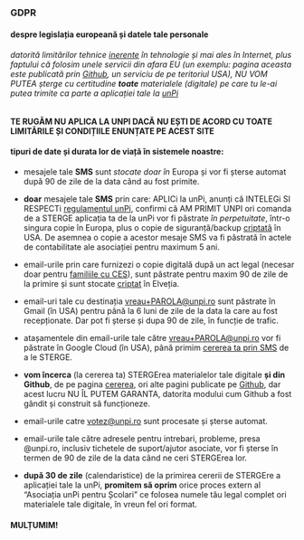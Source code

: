 ### GDPR

#### despre legislația europeană și datele tale personale

###### datorită limitărilor tehnice [inerente](https://dexonline.ro/definitie/inerente) în tehnologie și mai ales în Internet, plus faptului că folosim unele servicii din afara EU (un exemplu: pagina aceasta este publicată prin [Github](https://github.com), un serviciu de pe teritoriul USA), NU VOM PUTEA șterge cu certitudine **toate** materialele (digitale) pe care tu le-ai putea trimite ca parte a aplicației tale la [unPi](https://www.unpi.ro/)

#### TE RUGĂM NU APLICA LA UNPI DACĂ NU EȘTI DE ACORD CU TOATE LIMITĂRILE ȘI CONDIȚIILE ENUNȚATE PE ACEST SITE

#### tipuri de date și durata lor de viață în sistemele noastre:

- mesajele tale **SMS** sunt _stocate doar în_ Europa și vor fi șterse automat după 90 de zile de la data când au fost primite.

- **doar** mesajele tale **SMS** prin care: APLICi la unPi, anunți că INTELEGi SI RESPECTi [regulamentul unPi](http://regulament.unpi.ro/), confirmi că AM PRIMIT UNPI ori comanda de a STERGE aplicația ta de la unPi vor fi păstrate _în perpetuitate_, într-o singura copie în Europa, plus o copie de siguranță/backup [criptată](https://dexonline.ro/definitie/criptare) în USA. De asemnea o copie a acestor mesaje SMS va fi păstrată în actele de contabilitate ale asociației pentru maximum 5 ani.

- email-urile prin care furnizezi o copie digitală după un act legal (necesar doar pentru [familiile cu CES](https://start.unpi.ro/vreau/rapid/)), sunt păstrate pentru maxim 90 de zile de la primire și sunt stocate [criptat](https://dexonline.ro/definitie/criptare) în Elveția.

- email-uri tale cu destinația vreau+PAROLA@unpi.ro sunt păstrate în Gmail (în USA) pentru până la 6 luni de zile de la data la care au fost recepționate. Dar pot fi șterse și dupa 90 de zile, în funcție de trafic.

- atașamentele din email-urile tale către vreau+PAROLA@unpi.ro vor fi păstrate în Google Cloud (în USA), până primim [cererea ta prin SMS](http://vreau.unpi.ro/#pas-9-ștergerea-aplicației-tale-și-a-datelor-aferente) de a le STERGE.

- **vom încerca** (la cererea ta) STERGErea materialelor tale digitale **și din Github**, de pe pagina [cererea](https://cererea.unpi.ro/), ori alte pagini publicate pe [Github](https://github.com), dar acest lucru NU ÎL PUTEM GARANTA, datorita modului cum Github a fost gândit și construit să funcționeze.

- email-urile catre votez@unpi.ro sunt procesate și șterse automat.

- email-urile tale către adresele pentru intrebari, probleme, presa @unpi.ro, inclusiv tichetele de suport/ajutor asociate, vor fi șterse în termen de 90 de zile de la data când ne ceri STERGErea lor.

- **după 30 de zile** (calendaristice) de la primirea cererii de STERGEre a aplicației tale la unPi, **promitem să oprim** orice proces extern al “Asociația unPi pentru Școlari” ce folosea numele tău legal complet ori materialele tale digitale, în vreun fel ori format.

#### MULȚUMIM!
